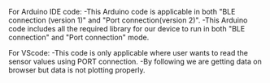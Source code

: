 For Arduino IDE code: 
    -This Arduino code is applicable in both "BLE connection (version 1)" and "Port connection(version 2)". 
    -This Arduino code includes all the required library for our device to run in both "BLE connection" and "Port connection" mode.

For VScode: 
    -This code is only applicable where user wants to read the sensor values using PORT connection. 
    -By following we are getting data on browser but data is not plotting properly.
